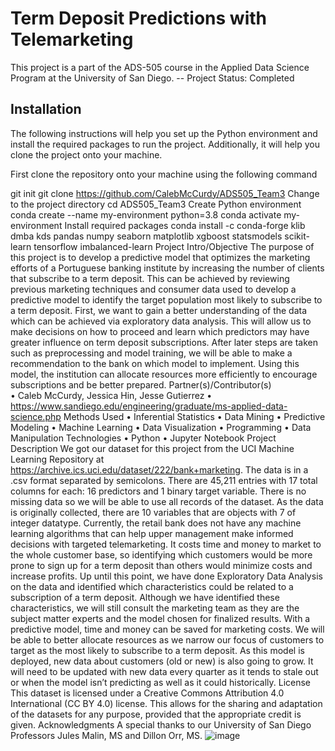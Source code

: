# Term Deposit Predictions with Telemarketing

This project is a part of the ADS-505 course in the Applied Data Science Program at the University of San Diego. 
-- Project Status: Completed

## Installation
The following instructions will help you set up the Python environment and install the required packages to run the project. Additionally, it will help you clone the project onto your machine.

First clone the repository onto your machine using the following command

git init
git clone https://github.com/CalebMcCurdy/ADS505_Team3
Change to the project directory
cd ADS505_Team3
Create Python environment
conda create --name my-environment python=3.8
conda activate my-environment
Install required packages
conda install -c conda-forge klib dmba kds pandas numpy seaborn matplotlib xgboost statsmodels scikit-learn tensorflow imbalanced-learn 
Project Intro/Objective
The purpose of this project is to develop a predictive model that optimizes the marketing efforts of a Portuguese banking institute by increasing the number of clients that subscribe to a term deposit. This can be achieved by reviewing previous marketing techniques and consumer data used to develop a predictive model to identify the target population most likely to subscribe to a term deposit. First, we want to gain a better understanding of the data which can be achieved via exploratory data analysis. This will allow us to make decisions on how to proceed and learn which predictors may have greater influence on term deposit subscriptions. After later steps are taken such as preprocessing and model training, we will be able to make a recommendation to the bank on which model to implement. Using this model, the institution can allocate resources more efficiently to encourage subscriptions and be better prepared. 
Partner(s)/Contributor(s)  
•	Caleb McCurdy, Jessica Hin, Jesse Gutierrez
•	https://www.sandiego.edu/engineering/graduate/ms-applied-data-science.php 
Methods Used
•	Inferential Statistics
•	Data Mining 
•	Predictive Modeling 
•	Machine Learning
•	Data Visualization
•	Programming 
•	Data Manipulation
Technologies
•	Python
•	Jupyter Notebook
Project Description
We got our dataset for this project from the UCI Machine Learning Repository at https://archive.ics.uci.edu/dataset/222/bank+marketing. The data is in a .csv format separated by semicolons. There are 45,211 entries with 17 total columns for each: 16 predictors and 1 binary target variable. There is no missing data so we will be able to use all records of the dataset. As the data is originally collected, there are 10 variables that are objects with 7 of integer datatype.
Currently, the retail bank does not have any machine learning algorithms that can help upper management make informed decisions with targeted telemarketing. It costs time and money to market to the whole customer base, so identifying which customers would be more prone to sign up for a term deposit than others would minimize costs and increase profits. Up until this point, we have done Exploratory Data Analysis on the data and identified which characteristics could be related to a subscription of a term deposit. Although we have identified these characteristics, we will still consult the marketing team as they are the subject matter experts and the model chosen for finalized results.
With a predictive model, time and money can be saved for marketing costs. We will be able to better allocate resources as we narrow our focus of customers to target as the most likely to subscribe to a term deposit. As this model is deployed, new data about customers (old or new) is also going to grow. It will need to be updated with new data every quarter as it tends to stale out or when the model isn’t predicting as well as it could historically.
License
This dataset is licensed under a Creative Commons Attribution 4.0 International (CC BY 4.0) license.
This allows for the sharing and adaptation of the datasets for any purpose, provided that the appropriate credit is given.
Acknowledgments
A special thanks to our University of San Diego Professors Jules Malin, MS and Dillon Orr, MS. 
![image](https://github.com/CalebMcCurdy/ADS505_Team3/assets/105075842/466fe21d-ef94-4d8d-9168-f93ff0a0f26c)
